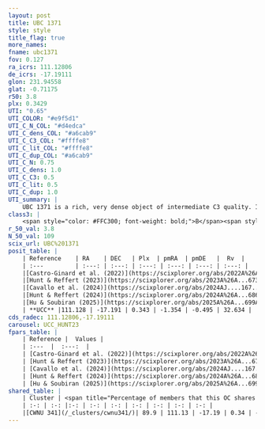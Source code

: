 ```yaml
---
layout: post
title: UBC 1371
style: style
title_flag: true
more_names: 
fname: ubc1371
fov: 0.127
ra_icrs: 111.12806
de_icrs: -17.19111
glon: 231.94558
glat: -0.71175
r50: 3.8
plx: 0.3429
UTI: "0.65"
UTI_COLOR: "#e9f5d1"
UTI_C_N_COL: "#d4edca"
UTI_C_dens_COL: "#a6cab9"
UTI_C_C3_COL: "#ffffe8"
UTI_C_lit_COL: "#ffffe8"
UTI_C_dup_COL: "#a6cab9"
UTI_C_N: 0.75
UTI_C_dens: 1.0
UTI_C_C3: 0.5
UTI_C_lit: 0.5
UTI_C_dup: 1.0
UTI_summary: |
    UBC 1371 is a rich, very dense object of intermediate C3 quality. It was recently reported but it is moderately studied in the literature. This object shares a large percentage of members with a later reported entry.
class3: |
    <span style="color: #FFC300; font-weight: bold;">B</span><span style="color: #FFC300; font-weight: bold;">B</span>
r_50_val: 3.8
N_50_val: 109
scix_url: UBC%201371
posit_table: |
    | Reference    | RA    | DEC   | Plx  | pmRA  | pmDE   |  Rv  |
    | :---         | :---: | :---: | :---: | :---: | :---: | :---: |
    |[Castro-Ginard et al. (2022)](https://scixplorer.org/abs/2022A%26A...661A.118C) | 111.13 | -17.19 | 0.34 | -1.33 | -0.47 | 41.34 |
    |[Hunt & Reffert (2023)](https://scixplorer.org/abs/2023A%26A...673A.114H) | 111.133 | -17.193 | 0.34 | -1.379 | -0.407 | 52.206 |
    |[Cavallo et al. (2024)](https://scixplorer.org/abs/2024AJ....167...12C) | 111.135 | -17.2 | 0.344 | -- | -- | -- |
    |[Hunt & Reffert (2024)](https://scixplorer.org/abs/2024A%26A...686A..42H) | 111.133 | -17.193 | 0.34 | -1.379 | -0.407 | 52.206 |
    |[Hu & Soubiran (2025)](https://scixplorer.org/abs/2025A%26A...699A.246H) | 111.135 | -17.2 | -- | -- | -- | -- |
    | **UCC** |111.128 | -17.191 | 0.343 | -1.354 | -0.495 | 32.634 | 
cds_radec: 111.12806,-17.19111
carousel: UCC_HUNT23
fpars_table: |
    | Reference |  Values |
    | :---  |  :---:  |
    | [Castro-Ginard et al. (2022)](https://scixplorer.org/abs/2022A%26A...661A.118C) | `AV=1.474, Dist=3271, logAge=8.857` |
    | [Hunt & Reffert (2023)](https://scixplorer.org/abs/2023A%26A...673A.114H) | `AV50=1.84, diffAV50=2.573, MOD50=12.103, logAge50=8.698` |
    | [Cavallo et al. (2024)](https://scixplorer.org/abs/2024AJ....167...12C) | `AV50=1.99, dMod50=11.91, logAge50=8.92, [Fe/H]50=-0.15` |
    | [Hunt & Reffert (2024)](https://scixplorer.org/abs/2024A%26A...686A..42H) | `MassJ=712.223` |
    | [Hu & Soubiran (2025)](https://scixplorer.org/abs/2025A%26A...699A.246H) | `MA22=-0.25, MA23f=-0.35, MA23g=-0.27, MZ23=-0.4, MK24=-0.27, MF24=-0.33` |
shared_table: |
    | Cluster | <span title="Percentage of members that this OC shares with the ones listed">%</span>   | RA   | DEC   | Plx   | pmRA  | pmDE  | Rv | UTI |
    | :-: | :-: |:-: | :-: | :-: | :-: | :-: | :-: | :-: |
    |[CWNU 341](/_clusters/cwnu341/)| 89.9 | 111.13 | -17.19 | 0.34 | -1.35 | -0.5 | 40.33 |0.01 |
---
```

